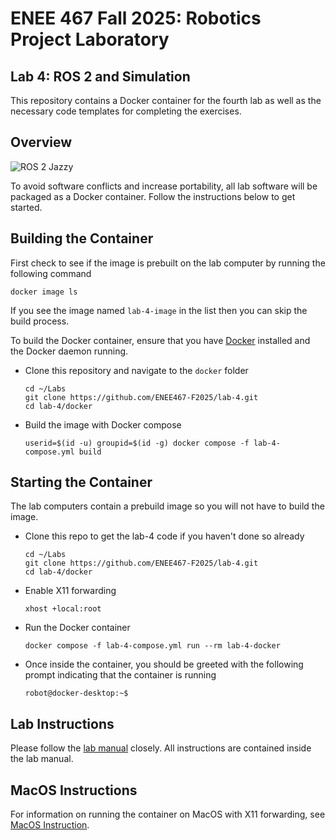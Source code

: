 # ENEE 467 Fall 2025: Robotics Project Laboratory
## Lab 4: ROS 2 and Simulation

This repository contains a Docker container for the fourth lab as well as the necessary code templates for completing the exercises.

## Overview

![ROS 2 Jazzy](https://img.shields.io/badge/ROS2-Jazzy-orange)

To avoid software conflicts and increase portability, all lab software will be packaged as a Docker container. Follow the instructions below to get started.

## Building the Container

First check to see if the image is prebuilt on the lab computer by running the following command
```
docker image ls
```
If you see the image named `lab-4-image` in the list then you can skip the build process.

To build the Docker container, ensure that you have [Docker](https://www.docker.com/get-started/) installed and the Docker daemon running.
* Clone this repository and navigate to the `docker` folder
    ```
    cd ~/Labs
    git clone https://github.com/ENEE467-F2025/lab-4.git
    cd lab-4/docker
    ```
* Build the image with Docker compose
    ```
    userid=$(id -u) groupid=$(id -g) docker compose -f lab-4-compose.yml build
    ```

## Starting the Container

The lab computers contain a prebuild image so you will not have to build the image.
* Clone this repo to get the lab-4 code if you haven't done so already
    ```
    cd ~/Labs
    git clone https://github.com/ENEE467-F2025/lab-4.git
    cd lab-4/docker
    ```
* Enable X11 forwarding
    ```
    xhost +local:root
    ```
* Run the Docker container
    ```
    docker compose -f lab-4-compose.yml run --rm lab-4-docker
    ```
* Once inside the container, you should be greeted with the following prompt indicating that the container is running
    ```
    robot@docker-desktop:~$
    ```

## Lab Instructions

Please follow the [lab manual](Lab_4_ROS_and_Simulation.pdf) closely. All instructions are contained inside the lab manual.

## MacOS Instructions

For information on running the container on MacOS with X11 forwarding, see [MacOS Instruction](macos.md).